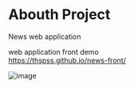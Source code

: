 # Abouth Project
 
 News web application 
 
 web application front demo  
 https://thspss.github.io/news-front/
 
 ![image](https://user-images.githubusercontent.com/111225654/235580442-d7ed6a35-3a52-42e8-b1c1-854fd427b497.png)

